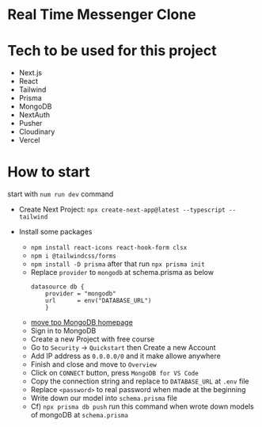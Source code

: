 # Real Time Messenger Clone

# Tech to be used for this project

-   Next.js
-   React
-   Tailwind
-   Prisma
-   MongoDB
-   NextAuth
-   Pusher
-   Cloudinary
-   Vercel

# How to start

start with `num run dev` command

-   Create Next Project: `npx create-next-app@latest --typescript --tailwind`
-   Install some packages

    -   `npm install react-icons react-hook-form clsx`
    -   `npm i @tailwindcss/forms `
    -   `npm install -D prisma` after that run `npx prisma init`
    -   Replace `provider` to `mongodb` at schema.prisma as below
        ```
        datasource db {
            provider = "mongodb"
            url      = env("DATABASE_URL")
            }
        ```
    -   [move tpo MongoDB homepage](https://www.mongodb.com/atlas/database)
    -   Sign in to MongoDB
    -   Create a new Project with free course
    -   Go to `Security` -> `Quickstart` then Create a new Account
    -   Add IP address as `0.0.0.0/0` and it make allowe anywhere
    -   Finish and close and move to `Overview`
    -   Click on `CONNECT` button, press `MongoDB for VS Code`
    -   Copy the connection string and replace to `DATABASE_URL` at `.env` file
    -   Replace `<password>` to real password when made at the beginning
    -   Write down our model into `schema.prisma` file
    -   Cf) `npx prisma db push` run this command when wrote down models of mongoDB at `schema.prisma`

